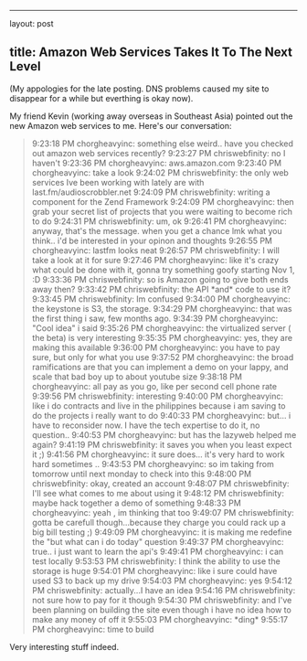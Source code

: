 <hr />

<p>layout: post</p>

<h2>title: Amazon Web Services Takes It To The Next Level</h2>

<p>
(My appologies for the late posting.  DNS problems caused my site to disappear for a while but everthing is okay now).
</p>

<p>
My friend Kevin (working away overseas in Southeast Asia) pointed out the new Amazon web services to me.  Here's our conversation:


<blockquote>
9:23:18 PM chorgheavyinc: something else weird.. have you checked out amazon web services recently?
9:23:27 PM chriswebfinity: no I haven't
9:23:36 PM chorgheavyinc: aws.amazon.com
9:23:40 PM chorgheavyinc: take a look
9:24:02 PM chriswebfinity: the only web services Ive been working with lately are with last.fm/audioscrobbler.net
9:24:09 PM chriswebfinity: writing a component for the Zend Framework
9:24:09 PM chorgheavyinc: then grab your secret list of projects that you were waiting to become rich to do
9:24:31 PM chriswebfinity: um, ok
9:26:41 PM chorgheavyinc: anyway, that's the message.  when you get a chance lmk what you think.. i'd be interested in your opinon and thoughts
9:26:55 PM chorgheavyinc: lastfm looks neat
9:26:57 PM chriswebfinity: I will take a look at it for sure
9:27:46 PM chorgheavyinc: like it's crazy what could be done with it, gonna try something goofy starting Nov 1, :D
9:33:36 PM chriswebfinity: so is Amazon going to give both ends away then?
9:33:42 PM chriswebfinity: the API *and* code to use it?
9:33:45 PM chriswebfinity: Im confused
9:34:00 PM chorgheavyinc: the keystone is S3, the storage.
9:34:29 PM chorgheavyinc: that was the first thing i saw, few months ago.  
9:34:39 PM chorgheavyinc: "Cool idea" i said 
9:35:26 PM chorgheavyinc: the virtualized server ( the beta) is very interesting
9:35:35 PM chorgheavyinc: yes, they are making this available
9:36:00 PM chorgheavyinc: you have to pay sure, but only for what you use
9:37:52 PM chorgheavyinc: the broad ramifications are that you can implement a demo on your lappy, and scale that bad boy up to about youtube size
9:38:18 PM chorgheavyinc: all pay as you go, like per second cell phone rate
9:39:56 PM chriswebfinity: interesting
9:40:00 PM chorgheavyinc: like i do contracts and live in the philippines because i am saving to do the projects i  really want to do
9:40:33 PM chorgheavyinc: but... i have to reconsider now.  I have the tech expertise to do it, no question.. 
9:40:53 PM chorgheavyinc: but has the lazyweb helped me again?
9:41:19 PM chriswebfinity: it saves you when you least expect it ;)
9:41:56 PM chorgheavyinc: it sure does... it's very hard to work hard sometimes .. 
9:43:53 PM chorgheavyinc: so im taking from tomorrow until next  monday to check into this
9:48:00 PM chriswebfinity: okay, created an account
9:48:07 PM chriswebfinity: I'll see what comes to me about using it
9:48:12 PM chriswebfinity: maybe hack together a demo of something
9:48:33 PM chorgheavyinc: yeah , im thinking that too
9:49:07 PM chriswebfinity: gotta be carefull though...because they charge you could rack up a big bill testing ;)
9:49:09 PM chorgheavyinc: it is making me redefine the "but what can i do today" question
9:49:37 PM chorgheavyinc: true.. i just want to learn the api's
9:49:41 PM chorgheavyinc: i can test locally
9:53:53 PM chriswebfinity: I think the ability to use the storage is huge
9:54:01 PM chorgheavyinc: like i sure could have used S3 to back up my drive
9:54:03 PM chorgheavyinc: yes
9:54:12 PM chriswebfinity: actually...I have an idea
9:54:16 PM chriswebfinity: not sure how to pay for it though
9:54:30 PM chriswebfinity: and I've been planning on building the site even though i have no idea how to make any money of off it
9:55:03 PM chorgheavyinc: *ding*
9:55:17 PM chorgheavyinc: time to build
</blockquote>

Very interesting stuff indeed.

</p>
